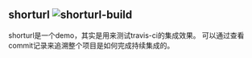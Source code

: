 ## shorturl ![shorturl-build](https://travis-ci.org/guoruibiao/shorturl.svg?branch=master)
shorturl是一个demo，其实是用来测试travis-ci的集成效果。
可以通过查看commit记录来追溯整个项目是如何完成持续集成的。